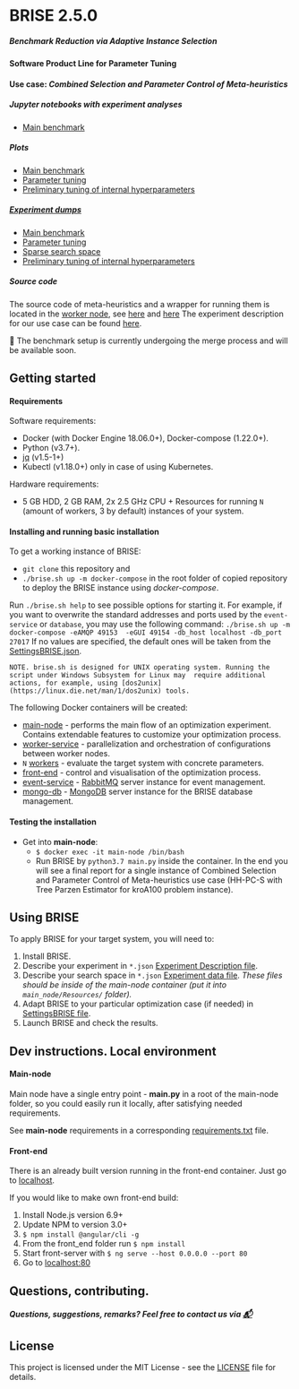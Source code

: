 # BRISE 2.5.0
##### Benchmark Reduction via Adaptive Instance Selection

#### Software Product Line for Parameter Tuning
#### Use case: *Combined Selection and Parameter Control of Meta-heuristics* 
##### Jupyter notebooks with experiment analyses
* [Main benchmark](./benchmark/results/analyse_flat_search_space.ipynb)
##### Plots
* [Main benchmark](./benchmark/results/plots/full_benchmark)
* [Parameter tuning](./benchmark/results/plots/parameter_tuning)
* [Preliminary tuning of internal hyperparameters](./benchmark/results/plots/hyperparameters)

##### [Experiment dumps](./benchmark/results/serialized)
* [Main benchmark](./benchmark/results/serialized/full_benchmark)
* [Parameter tuning](./benchmark/results/serialized/parameter_tuning)
* [Sparse search space](./benchmark/results/serialized/sparse_pc_and_hh_pc)
* [Preliminary tuning of internal hyperparameters](./benchmark/results/serialized/hyperparameters)

##### Source code
The source code of meta-heuristics and a wrapper for running them is located in the [worker node](./worker), see [here](./worker/worker_tools/hh/) and [here](./worker/worker.py)
The experiment description for our use case can be found [here](./main_node/Resources/HyperHeuristic/HHExperiment.json).

:construction: The benchmark setup is currently undergoing the merge process and will be available soon.

## Getting started
#### Requirements
Software requirements:
- Docker (with Docker Engine 18.06.0+), Docker-compose (1.22.0+).
- Python (v3.7+).
- [jq](https://stedolan.github.io/jq/) (v1.5-1+)
- Kubectl (v1.18.0+) only in case of using Kubernetes.


Hardware requirements:
- 5 GB HDD, 2 GB RAM, 2x 2.5 GHz CPU + Resources for running  `N` (amount of workers, 3 by default) instances of your system.

#### Installing and running basic installation
To get a working instance of BRISE:
- `git clone` this repository and
- `./brise.sh up -m docker-compose` in the root folder of copied repository to deploy the BRISE instance using *docker-compose*.

Run  `./brise.sh help` to see possible options for starting it. For example, if you want to overwrite the standard addresses and ports used by the `event-service` or `database`, you may use the following command:
`./brise.sh up -m docker-compose -eAMQP 49153  -eGUI 49154 -db_host localhost -db_port 27017`
If no values are specified, the default ones will be taken from the [SettingsBRISE.json](./main_node/Resources/SettingsBRISE.json).

`NOTE. brise.sh is designed for UNIX operating system. Running the script under Windows Subsystem for Linux may 
require additional actions, for example, using [dos2unix](https://linux.die.net/man/1/dos2unix) tools.` 

The following Docker containers will be created:
- [main-node](./main_node/README.md "Main node Readme.") - performs the main flow of an optimization experiment. Contains 
extendable features to customize your optimization process.
- [worker-service](./worker_service/README.md "Worker service Readme.") - parallelization and orchestration of configurations
 between worker nodes.
- `N` [workers](./worker/README.md) - evaluate the target system with concrete parameters.
- [front-end](./front_end/README.md) - control and visualisation of the optimization process.
- [event-service](./event_service/README.md) - [RabbitMQ](https://www.rabbitmq.com/) server instance for event management.
- [mongo-db](./mongo_db/README.md) - [MongoDB](https://www.mongodb.com/) server instance for the BRISE database management.

#### Testing the installation
- Get into **main-node**:
    - `$ docker exec -it main-node /bin/bash`
    - Run BRISE by `python3.7 main.py` inside the container. In the end you will see a final report for a single instance of 
    Combined Selection and Parameter Control of Meta-heuristics use case (HH-PC-S with Tree Parzen Estimator for kroA100 problem instance). 

## Using BRISE 
To apply BRISE for your target system, you will need to:
1. Install BRISE.
2. Describe your experiment in `*.json` 
[Experiment Description file](./main_node/Resources/EnergyExperiment.json "Example of task description for the Energy Experiment").
3. Describe your search space in `*.json` 
[Experiment data file](./main_node/Resources/EnergyExperimentData.json "Example for the Energy Experiment").
*These files should be inside of the main-node container (put it into `main_node/Resources/` folder).*
4. Adapt BRISE to your particular optimization case (if needed) in [SettingsBRISE file](./main_node/Resources/SettingsBRISE.json).
5. Launch BRISE and check the results.

## Dev instructions. Local environment 
#### Main-node
Main node have a single entry point - **main.py** in a root of the main-node folder, so you could easily run it locally,
after satisfying needed requirements.   

See **main-node** requirements in a corresponding [requirements.txt](./main_node/requirements.txt) file.

#### Front-end
There is an already built version running in the front-end container. Just go to [localhost](http://localhost/).

If you would like to make own front-end build:
1. Install Node.js version 6.9+
2. Update NPM to version 3.0+
3. `$ npm install @angular/cli -g`
4. From the front_end folder run `$ npm install`
5. Start front-server with `$ ng serve --host 0.0.0.0 --port 80`
6. Go to [localhost:80](http://localhost:80)

## Questions, contributing.
##### Questions, suggestions, remarks? Feel free to contact us via [:mailbox_with_mail:](mailto:dmytro.pukhkaiev@tu-dresden.de)

## License
This project is licensed under the MIT License - see the [LICENSE](LICENSE) file for details.
